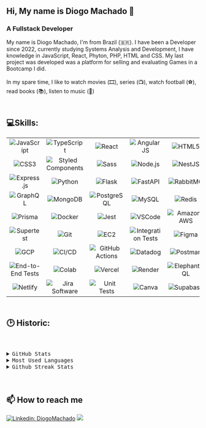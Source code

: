 ## Hi, My name is Diogo Machado 👋

<h3> A Fullstack Developer</h3>
My name is Diogo Machado, I'm from Brazil (🇧🇷). I have been a Developer since 2022, currently studying Systems Analysis and Development, I have knowledge in JavaScript, React, Phyton, PHP, HTML and CSS.
My last project was developed was a platform for selling and evaluating Games in a Bootcamp I did.
<br></br>
In my spare time, I like to watch movies (🎞️), series (📺), watch football (⚽️), read books (📚), listen to music (🎵)

## <br>💻Skills:</br>

<table>
  <tr>
    <td align="center" width="20%">
      <img alt="JavaScript" src="https://img.shields.io/badge/-JavaScript-000?style=for-the-badge&logo=javascript" />
    </td>
    <td align="center" width="20%">
      <img alt="TypeScript" src="https://img.shields.io/badge/-TypeScript-000?style=for-the-badge&logo=typescript" />
    </td>
    <td align="center" width="20%">
      <img alt="React" src="https://img.shields.io/badge/-React-000?style=for-the-badge&logo=react" />
    </td>
    <td align="center" width="20%">
      <img alt="AngularJS" src="https://img.shields.io/badge/-AngularJS-000?style=for-the-badge&logo=angularjs" />
    </td>
    <td align="center" width="20%">
      <img alt="HTML5" src="https://img.shields.io/badge/-HTML5-000?style=for-the-badge&logo=HTML5" />
    </td>
  </tr>
  <tr>
    <td align="center">
      <img alt="CSS3" src="https://img.shields.io/badge/-CSS3-000?style=for-the-badge&logo=CSS3&logoColor=blue" />
    </td>
    <td align="center">
      <img alt="Styled Components" src="https://img.shields.io/badge/Styled--Components-000?style=for-the-badge&logo=styled-components" />
    </td>
    <td align="center">
      <img alt="Sass" src="https://img.shields.io/badge/-Sass-000?style=for-the-badge&logo=Sass" />
    </td>
    <td align="center">
      <img alt="Node.js" src="https://img.shields.io/badge/-Node.js-000?style=for-the-badge&logo=node.js" />
    </td>
    <td align="center">
      <img alt="NestJS" src="https://img.shields.io/badge/NestJS-000?style=for-the-badge&logo=nestjs&logoColor=red" />
    </td>
  </tr>
  <tr>
    <td align="center">
      <img alt="Express.js" src="https://img.shields.io/badge/Express.js-000?style=for-the-badge&logo=express" />
    </td>
    <td align="center">
      <img alt="Python" src="https://img.shields.io/badge/-Python-000?style=for-the-badge&logo=python" />
    </td>
    <td align="center">
      <img alt="Flask" src="https://img.shields.io/badge/-Flask-000?style=for-the-badge&logo=flask" />
    </td>
    <td align="center">
      <img alt="FastAPI" src="https://img.shields.io/badge/-FastAPI-000?&style=for-the-badge&logo=FastAPI" />
    </td>
    <td align="center">
      <img alt="RabbitMQ" src="https://img.shields.io/badge/-RabbitMQ-000?style=for-the-badge&logo=rabbitmq" />
    </td>
  </tr>
  <tr>
    <td align="center">
      <img alt="GraphQL" src="https://img.shields.io/badge/-GraphQL-000?style=for-the-badge&logo=graphql" />
    </td>
    <td align="center">
      <img alt="MongoDB" src="https://img.shields.io/badge/MongoDB-000?style=for-the-badge&logo=mongodb" />
    </td>
    <td align="center">
      <img alt="PostgreSQL" src="https://img.shields.io/badge/-PostgreSQL-000?style=for-the-badge&logo=postgresql" />
    </td>
    <td align="center">
      <img alt="MySQL" src="https://img.shields.io/badge/-MySQL-000?style=for-the-badge&logo=mysql&logoColor=white" />
    </td>
    <td align="center">
      <img alt="Redis" src="https://img.shields.io/badge/Redis-000?&style=for-the-badge&logo=Redis&logoColor=red" />
    </td>
  </tr>
  <tr>
    <td align="center">
      <img alt="Prisma" src="https://img.shields.io/badge/Prisma-000?style=for-the-badge&logo=Prisma" />
    </td>
    <td align="center">
      <img alt="Docker" src="https://img.shields.io/badge/-Docker-000?style=for-the-badge&logo=docker" />
    </td>
    <td align="center">
      <img alt="Jest" src="https://img.shields.io/badge/Jest-000?style=for-the-badge&logo=Jest&logoColor=red" />
    </td>
    <td align="center">
      <img alt="VSCode" src="https://img.shields.io/badge/VSCode-000?style=for-the-badge&logo=visual%20studio%20code&logoColor=blue" />
    </td>
    <td align="center">
      <img alt="Amazon AWS" src="https://img.shields.io/badge/Amazon_AWS-000?style=for-the-badge&logo=amazonaws" />
    </td>
  </tr>
  <tr>
    <td align="center">
      <img alt="Supertest" src="https://img.shields.io/badge/-Supertest-000?style=for-the-badge&logo=jest" />
    </td>
    <td align="center">
      <img alt="Git" src="https://img.shields.io/badge/-Git-000?style=for-the-badge&logo=git" />
    </td>
    <td align="center">
      <img alt="EC2" src="https://img.shields.io/badge/-EC2-000?style=for-the-badge&logo=amazonaws" />
    </td>
    <td align="center">
      <img alt="Integration Tests" src="https://img.shields.io/badge/-Integration%20Tests-000?style=for-the-badge&logo=jest" />
    </td>
    <td align="center">
      <img alt="Figma" src="https://img.shields.io/badge/-Figma-000?&style=for-the-badge&logo=figma" />
    </td>
  </tr>
  <tr>
    <td align="center">
      <img alt="GCP" src="https://img.shields.io/badge/-GCP-000?style=for-the-badge&logo=google-cloud" />
    </td>
    <td align="center">
      <img alt="CI/CD" src="https://img.shields.io/badge/-CI/CD-000?style=for-the-badge&logo=githubactions&logoColor=white" />
    </td>
    <td align="center">
      <img alt="GitHub Actions" src="https://img.shields.io/badge/-GitHub%20Actions-000?style=for-the-badge&logo=github-actions" />
    </td>
    <td align="center">
      <img alt="Datadog" src="https://img.shields.io/badge/-Datadog-000?style=for-the-badge&logo=datadog" />
    </td>
    <td align="center">
      <img alt="Postman" src="https://img.shields.io/badge/-Postman-000?style=for-the-badge&logo=postman" />
    </td>
  </tr>
  <tr>
    <td align="center">
      <img alt="End-to-End Tests" src="https://img.shields.io/badge/-End_to_End%20Tests-000?style=for-the-badge&logo=jest" />
    </td>
    <td align="center">
      <img alt="Colab" src="https://img.shields.io/badge/Colab-000?style=for-the-badge&logo=googlecolab" />
    </td>
    <td align="center">
      <img alt="Vercel" src="https://img.shields.io/badge/-Vercel-000?style=for-the-badge&logo=vercel" />
    </td>
    <td align="center">
      <img alt="Render" src="https://img.shields.io/badge/-Render-000?style=for-the-badge&logo=render" />
    </td>
    <td align="center">
      <img alt="ElephantSQL" src="https://img.shields.io/badge/-ElephantSQL-000?style=for-the-badge&logo=render" />
    </td>
  </tr>
  <tr>
    <td align="center">
      <img alt="Netlify" src="https://img.shields.io/badge/-Netlify-000?style=for-the-badge&logo=netlify" />
    </td>
    <td align="center">
      <img alt="Jira Software" src="https://img.shields.io/badge/Jira-000?style=for-the-badge&logo=Jira&logoColor=blue" />
    </td>
     <td align="center">
      <img alt="Unit Tests" src="https://img.shields.io/badge/-Unit%20Tests-000?style=for-the-badge&logo=jest" />
    </td>
     <td align="center">
      <img alt="Canva" src="https://img.shields.io/badge/-Canva-000?&style=for-the-badge&logo=Canva" />
    </td>
    <td align="center">
      <img alt="Supabase" src="https://img.shields.io/badge/-Supabase-000?style=for-the-badge&logo=supabase" />
    </td>
  </tr>
</table>
  
## <br> 🕑 Historic:</br>
<div>
<br><br>
<details>
  <summary> <samp>GitHub Stats</summary>
  <img height="172em" alt="Murdock's GitHub Stats" src="https://github-readme-stats.vercel.app/api?username=Murdock021&count_private=true&show_icons=true&theme=rose_pine&bg_color"/>
</details>
    <details>
  <summary> <samp>Most Used Languages</summary>
  <img height="172em" alt="Murdock's GitHub Top Languages" src="https://github-readme-stats.vercel.app/api/top-langs/?username=Murdock021&layout=compact&langs_count=10&theme=rose_pine&bg_color&hide=python"/>
</details>

<details>
  <summary> <samp>Github Streak Stats</summary>
  <img height="172em" alt="Murdock's GitHub Streak Stats" src="https://github-readme-streak-stats.herokuapp.com/?user=Murdock021&theme=rose_pine&bg_color&hide=python"/>
</details>
<br><br>
</div>


## 📫 How to reach me
<i class="devicon-linkedin-plain-wordmark colored"></i>
[![Linkedin: DiogoMachado](https://www.vectorlogo.zone/logos/linkedin/linkedin-ar21.svg)](www.linkedin.com/in/DiogoMachado-DM)
<a href = "mailto:diogomachadocmb@gmail.com"><img src="https://www.vectorlogo.zone/logos/gmail/gmail-ar21.svg" target="_blank"></a>




  

  

  


          

</div>


